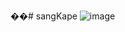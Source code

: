 ��#   s a n g K a p e 
 ![image](https://github.com/vfmesina/sangKape.github.io/assets/117495183/c06fd84d-038f-4ef1-98ca-28b27f40726c)
